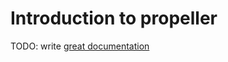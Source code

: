 # Introduction to propeller

TODO: write [great documentation](http://jacobian.org/writing/what-to-write/)
